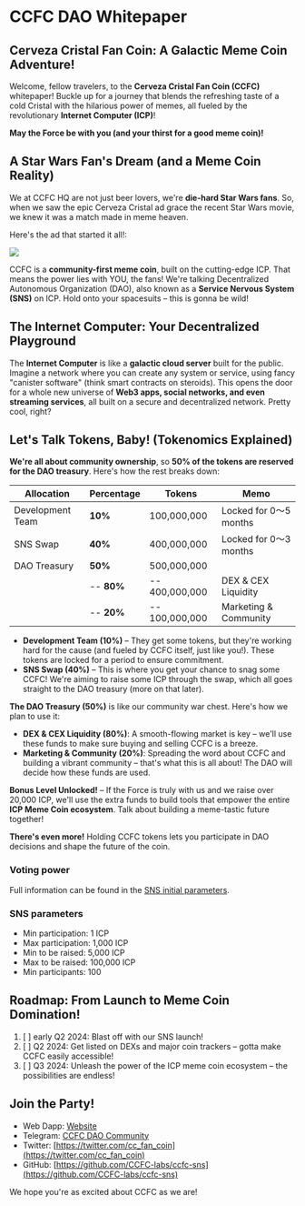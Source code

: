 # CCFC DAO Whitepaper

## Cerveza Cristal Fan Coin: A Galactic Meme Coin Adventure!

Welcome, fellow travelers, to the **Cerveza Cristal Fan Coin (CCFC)** whitepaper! Buckle up for a journey that blends the refreshing taste of a cold Cristal with the hilarious power of memes, all fueled by the revolutionary **Internet Computer (ICP)**!

**May the Force be with you (and your thirst for a good meme coin)!**

## A Star Wars Fan's Dream (and a Meme Coin Reality)

We at CCFC HQ are not just beer lovers, we're **die-hard Star Wars fans**. So, when we saw the epic Cerveza Cristal ad grace the recent Star Wars movie, we knew it was a match made in meme heaven.

Here's the ad that started it all!:

[![](https://markdown-videos-api.jorgenkh.no/youtube/5hfRjN3txdM)](https://youtu.be/5hfRjN3txdM)

CCFC is a **community-first meme coin**, built on the cutting-edge ICP. That means the power lies with YOU, the fans! We're talking Decentralized Autonomous Organization (DAO), also known as a **Service Nervous System (SNS)** on ICP. Hold onto your spacesuits – this is gonna be wild!

## The Internet Computer: Your Decentralized Playground

The **Internet Computer** is like a **galactic cloud server** built for the public.  Imagine a network where you can create any system or service,  using fancy "canister software" (think smart contracts on steroids).  This opens the door for a whole new universe of **Web3 apps, social networks, and even streaming services**, all built on a secure and decentralized network. Pretty cool, right?

## Let's Talk Tokens, Baby! (Tokenomics Explained)

**We're all about community ownership**, so **50% of the tokens are reserved for the DAO treasury**.  Here's how the rest breaks down:

| Allocation       | Percentage | Tokens         | Memo                   |
| ---------------- | ---------- | -------------- | ---------------------- |
| Development Team | **10%**    | 100,000,000    | Locked for 0～5 months |
| SNS Swap         | **40%**    | 400,000,000    | Locked for 0～3 months |
| DAO Treasury     | **50%**    | 500,000,000    |                        |
|                  | -- **80%** | -- 400,000,000 | DEX & CEX Liquidity    |
|                  | -- **20%** | -- 100,000,000 | Marketing & Community  |

- **Development Team (10%)** – They get some tokens, but they're working hard for the cause (and fueled by CCFC itself, just like you!). These tokens are locked for a period to ensure commitment.
- **SNS Swap (40%)** – This is where you get your chance to snag some CCFC! We're aiming to raise some ICP through the swap, which all goes straight to the DAO treasury (more on that later).

**The DAO Treasury (50%)** is like our community war chest. Here's how we plan to use it:

- **DEX & CEX Liquidity (80%)**: A smooth-flowing market is key – we'll use these funds to make sure buying and selling CCFC is a breeze.
- **Marketing & Community (20%)**: Spreading the word about CCFC and building a vibrant community – that's what this is all about! The DAO will decide how these funds are used.
  
**Bonus Level Unlocked!** – If the Force is truly with us and we raise over 20,000 ICP, we'll use the extra funds to build tools that empower the entire **ICP Meme Coin ecosystem**. Talk about building a meme-tastic future together!

**There's even more!** Holding CCFC tokens lets you participate in DAO decisions and shape the future of the coin.

### Voting power

Full information can be found in the [SNS initial parameters](../sns_init.yaml).

### SNS parameters

- Min participation: 1 ICP
- Max participation: 1,000 ICP
- Min to be raised: 5,000 ICP
- Max to be raised: 100,000 ICP
- Min participants: 100

## Roadmap: From Launch to Meme Coin Domination!

1. [ ] early Q2 2024: Blast off with our SNS launch!
2. [ ] Q2 2024: Get listed on DEXs and major coin trackers – gotta make CCFC easily accessible!
3. [ ] Q3 2024: Unleash the power of the ICP meme coin ecosystem – the possibilities are endless!

## Join the Party!

- Web Dapp: [Website](https://ckpof-haaaa-aaaam-acija-cai.icp0.io/)
- Telegram: [CCFC DAO Community](https://t.me/+9RXL44rH8m00YmY0)
- Twitter: [https://twitter.com/cc_fan_coin](https://twitter.com/cc_fan_coin)
- GitHub: [https://github.com/CCFC-labs/ccfc-sns](https://github.com/CCFC-labs/ccfc-sns)

We hope you're as excited about CCFC as we are!
